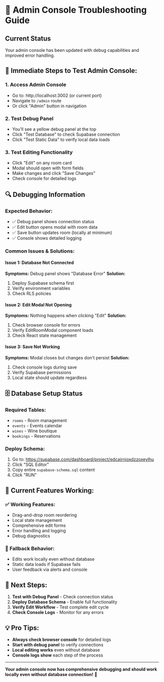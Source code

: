 # 🔧 Admin Console Troubleshooting Guide

## Current Status
Your admin console has been updated with debug capabilities and improved error handling.

## 🚀 **Immediate Steps to Test Admin Console:**

### 1. **Access Admin Console**
- Go to: http://localhost:3002 (or current port)
- Navigate to `/admin` route
- Or click "Admin" button in navigation

### 2. **Test Debug Panel**
- You'll see a yellow debug panel at the top
- Click "Test Database" to check Supabase connection  
- Click "Test Static Data" to verify local data loads

### 3. **Test Editing Functionality**
- Click "Edit" on any room card
- Modal should open with form fields
- Make changes and click "Save Changes"
- Check console for detailed logs

## 🔍 **Debugging Information**

### **Expected Behavior:**
- ✅ Debug panel shows connection status
- ✅ Edit button opens modal with room data
- ✅ Save button updates room (locally at minimum)
- ✅ Console shows detailed logging

### **Common Issues & Solutions:**

#### **Issue 1: Database Not Connected**
**Symptoms:** Debug panel shows "Database Error"
**Solution:** 
1. Deploy Supabase schema first
2. Verify environment variables
3. Check RLS policies

#### **Issue 2: Edit Modal Not Opening**
**Symptoms:** Nothing happens when clicking "Edit"
**Solution:**
1. Check browser console for errors
2. Verify EditRoomModal component loads
3. Check React state management

#### **Issue 3: Save Not Working**
**Symptoms:** Modal closes but changes don't persist
**Solution:**
1. Check console logs during save
2. Verify Supabase permissions  
3. Local state should update regardless

## 🗄️ **Database Setup Status**

### **Required Tables:**
- `rooms` - Room management
- `events` - Events calendar
- `wines` - Wine boutique
- `bookings` - Reservations

### **Deploy Schema:**
1. Go to: https://supabase.com/dashboard/project/edcajrnioxdzzoxeylhu
2. Click "SQL Editor"
3. Copy entire `supabase-schema.sql` content  
4. Click "RUN"

## 📱 **Current Features Working:**

### ✅ **Working Features:**
- Drag-and-drop room reordering
- Local state management
- Comprehensive edit forms
- Error handling and logging
- Debug diagnostics

### 🔄 **Fallback Behavior:**
- Edits work locally even without database
- Static data loads if Supabase fails
- User feedback via alerts and console

## 🎯 **Next Steps:**

1. **Test with Debug Panel** - Check connection status
2. **Deploy Database Schema** - Enable full functionality  
3. **Verify Edit Workflow** - Test complete edit cycle
4. **Check Console Logs** - Monitor for any errors

## 💡 **Pro Tips:**

- **Always check browser console** for detailed logs
- **Start with debug panel** to verify connections
- **Local editing works** even without database
- **Console logs show** each step of the process

---

**Your admin console now has comprehensive debugging and should work locally even without database connection!** 🎉

